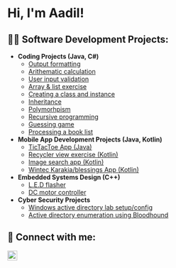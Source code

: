 <h1>Hi, I'm Aadil!</h1>

<h2>👨‍💻 Software Development Projects:</h2>

- <b>Coding Projects (Java, C#)</b>
  - [Output formatting](https://github.com/TNR11/Output_formatting)
  - [Arithematic calculation](https://github.com/TNR11)
  - [User input validation](https://github.com/TNR11)
  - [Array & list exercise](https://github.com/TNR11)
  - [Creating a class and instance](https://github.com/TNR11)
  - [Inheritance](https://github.com/TNR11)
  - [Polymorhpism](https://github.com/TNR11)
  - [Recursive programming](https://github.com/TNR11)
  - [Guessing game](https://github.com/TNR11)
  - [Processing a book list](https://github.com/TNR11)
- <b>Mobile App Development Projects (Java, Kotlin)</b>
  - [TicTacToe App (Java)](https://github.com/TNR11)
  - [Recycler view exercise (Kotlin)](https://github.com/TNR11)
  - [Image search app (Kotlin)](https://github.com/TNR11)
  - [Wintec Karakia/blessings App (Kotlin)](https://github.com/TNR11)
- <b>Embedded Systems Design (C++)</b>
  - [L.E.D flasher](https://github.com/TNR11)
  - [DC motor controller](https://github.com/TNR11)
- <b>Cyber Security Projects</b>
  - [Windows active directory lab setup/config](https://github.com/TNR11)
  - [Active directory enumeration using Bloodhound](https://github.com/TNR11)

<h2> 🤳 Connect with me:</h2>

[<img align="left" alt="JoshMadakor | LinkedIn" width="22px" src="https://cdn.jsdelivr.net/npm/simple-icons@v3/icons/linkedin.svg" />][linkedin]

[twitter]: https://twitter.com/joshmadakor
[youtube]: https://www.youtube.com/c/joshmadakor
[instagram]: https://www.instagram.com/joshmadakor/
[linkedin]: https://www.linkedin.com/in/aadil-imran-2b55a5155/

<!--
**joshmadakor1/joshmadakor1** is a ✨ _special_ ✨ repository because its `README.md` (this file) appears on your GitHub profile.

Here are some ideas to get you started:

- 🔭 I’m currently working on ...
- 🌱 I’m currently learning ...
- 👯 I’m looking to collaborate on ...
- 🤔 I’m looking for help with ...
- 💬 Ask me about ...
- 📫 How to reach me: ...
- 😄 Pronouns: ...
- ⚡ Fun fact: ...
-->
